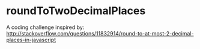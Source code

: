 # roundToTwoDecimalPlaces
A coding challenge inspired by: http://stackoverflow.com/questions/11832914/round-to-at-most-2-decimal-places-in-javascript
